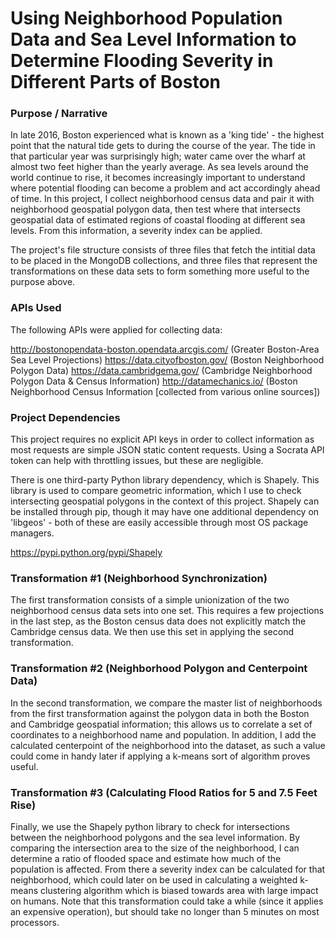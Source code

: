 # Using Neighborhood Population Data and Sea Level Information to Determine Flooding Severity in Different Parts of Boston

### Purpose / Narrative
  In late 2016, Boston experienced what is known as a 'king tide' - the highest point that the natural tide gets to during the course of the year. The tide in that particular year was surprisingly high; water came over the wharf at almost two feet higher than the yearly average. As sea levels around the world continue to rise, it becomes increasingly important to understand where potential flooding can become a problem and act accordingly ahead of time. In this project, I collect neighborhood census data and pair it with neighborhood geospatial polygon data, then test where that intersects geospatial data of estimated regions of coastal flooding at different sea levels. From this information, a severity index can be applied.
  
  The project's file structure consists of three files that fetch the intitial data to be placed in the MongoDB collections, and three files that represent the transformations on these data sets to form something more useful to the purpose above.
  
### APIs Used
The following APIs were applied for collecting data:

http://bostonopendata-boston.opendata.arcgis.com/ (Greater Boston-Area Sea Level Projections)
https://data.cityofboston.gov/ (Boston Neighborhood Polygon Data)
https://data.cambridgema.gov/ (Cambridge Neighborhood Polygon Data & Census Information)
http://datamechanics.io/ (Boston Neighborhood Census Information [collected from various online sources])

### Project Dependencies
This project requires no explicit API keys in order to collect information as most requests are simple JSON static content requests. Using a Socrata API token can help with throttling issues, but these are negligible.

There is one third-party Python library dependency, which is Shapely. This library is used to compare geometric information, which I use to check intersecting geospatial polygons in the context of this project. Shapely can be installed through pip, though it may have one additional dependency on 'libgeos' - both of these are easily accessible through most OS package managers.

https://pypi.python.org/pypi/Shapely

### Transformation #1 (Neighborhood Synchronization)
The first transformation consists of a simple unionization of the two neighborhood census data sets into one set. This requires a few projections in the last step, as the Boston census data does not explicitly match the Cambridge census data. We then use this set in applying the second transformation.

### Transformation #2 (Neighborhood Polygon and Centerpoint Data)
In the second transformation, we compare the master list of neighborhoods from the first transformation against the polygon data in both the Boston and Cambridge geospatial information; this allows us to correlate a set of coordinates to a neighborhood name and population. In addition, I add the calculated centerpoint of the neighborhood into the dataset, as such a value could come in handy later if applying a k-means sort of algorithm proves useful.

### Transformation #3 (Calculating Flood Ratios for 5 and 7.5 Feet Rise)
Finally, we use the Shapely python library to check for intersections between the neighborhood polygons and the sea level information. By comparing the intersection area to the size of the neighborhood, I can determine a ratio of flooded space and estimate how much of the population is affected. From there a severity index can be calculated for that neighborhood, which could later on be used in calculating a weighted k-means clustering algorithm which is biased towards area with large impact on humans. Note that this transformation could take a while (since it applies an expensive operation), but should take no longer than 5 minutes on most processors.
